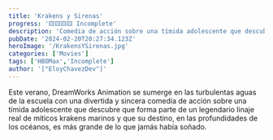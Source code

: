 ```yaml
---
title: 'Krakens y Sirenas'
progress: '🟨🟨🟨🟨 Incomplete'
description: 'Comedia de acción sobre una tímida adolescente que descubre que forma parte de un legendario linaje real.'
pubDate: '2024-02-20T20:27:34.123Z'
heroImage: '/KrakensYSirenas.jpg'
categories: ['Movies']
tags: ['HBOMax','Incomplete']
author: '["EloyChavezDev"]'
---
```

Este verano, DreamWorks Animation se sumerge en las turbulentas aguas de la escuela con una divertida y sincera comedia de acción sobre una tímida adolescente que descubre que forma parte de un legendario linaje real de míticos krakens marinos y que su destino, en las profundidades de los océanos, es más grande de lo que jamás había soñado.